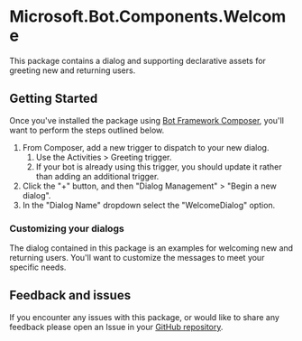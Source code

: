 # Microsoft.Bot.Components.Welcome

This package contains a dialog and supporting declarative assets for greeting new and returning users.

## Getting Started

Once you've installed the package using [Bot Framework Composer](https://docs.microsoft.com/composer), you'll want to perform the steps outlined below.

1. From Composer, add a new trigger to dispatch to your new dialog.
    1. Use the Activities > Greeting trigger.
    1. If your bot is already using this trigger, you should update it rather than adding an additional trigger.
1. Click the "+" button, and then "Dialog Management" > "Begin a new dialog".
1. In the "Dialog Name" dropdown select the "WelcomeDialog" option.

### Customizing your dialogs

The dialog contained in this package is an examples for welcoming new and returning users. You'll want to customize the messages to meet your specific needs.

## Feedback and issues

If you encounter any issues with this package, or would like to share any feedback please open an Issue in your [GitHub repository](https://github.com/microsoft/botframework-components/issues/new/choose).